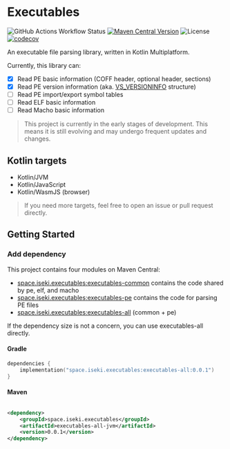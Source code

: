 # Executables

![GitHub Actions Workflow Status](https://img.shields.io/github/actions/workflow/status/iseki0/Executables/build.yml)
[![Maven Central Version](https://img.shields.io/maven-central/v/space.iseki.executables/executables-all)](https://central.sonatype.com/artifact/space.iseki.executables/executables-all)
![License](https://img.shields.io/github/license/iseki0/Executables)
[![codecov](https://codecov.io/gh/iseki0/Executables/graph/badge.svg?token=WYG654BF18)](https://codecov.io/gh/iseki0/Executables)

An executable file parsing library, written in Kotlin Multiplatform.

Currently, this library can:

- [x] Read PE basic information (COFF header, optional header, sections)
- [x] Read PE version information (aka. [VS_VERSIONINFO] structure)
- [ ] Read PE import/export symbol tables
- [ ] Read ELF basic information
- [ ] Read Macho basic information

> This project is currently in the early stages of development. This means it is still evolving and may undergo frequent
> updates and changes.

## Kotlin targets

- Kotlin/JVM
- Kotlin/JavaScript
- Kotlin/WasmJS (browser)

> If you need more targets, feel free to open an issue or pull request directly.

## Getting Started

### Add dependency

This project contains four modules on Maven Central:

- [space.iseki.executables:executables-common] contains the code shared by pe, elf, and macho
- [space.iseki.executables:executables-pe] contains the code for parsing PE files
- [space.iseki.executables:executables-all] (common + pe)

If the dependency size is not a concern, you can use executables-all directly.

#### Gradle

```kotlin
dependencies {
    implementation("space.iseki.executables:executables-all:0.0.1")
}
```

#### Maven

```xml

<dependency>
    <groupId>space.iseki.executables</groupId>
    <artifactId>executables-all-jvm</artifactId>
    <version>0.0.1</version>
</dependency>
```

[VS_VERSIONINFO]: https://learn.microsoft.com/en-us/windows/win32/menurc/vs-versioninfo

[space.iseki.executables:executables-common]: https://central.sonatype.com/artifact/space.iseki.executables/executables-common

[space.iseki.executables:executables-pe]: https://central.sonatype.com/artifact/space.iseki.executables/executables-pe

[space.iseki.executables:executables-all]: https://central.sonatype.com/artifact/space.iseki.executables/executables-all